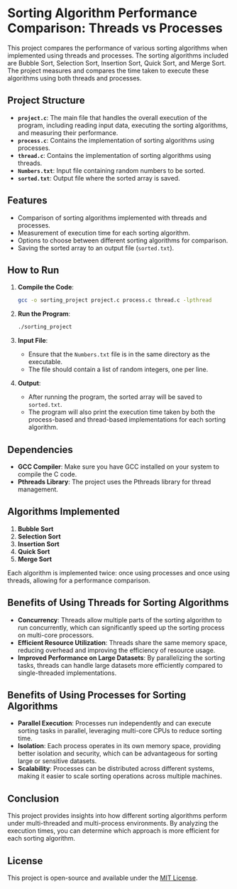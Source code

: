 
# Sorting Algorithm Performance Comparison: Threads vs Processes

This project compares the performance of various sorting algorithms when implemented using threads and processes. The sorting algorithms included are Bubble Sort, Selection Sort, Insertion Sort, Quick Sort, and Merge Sort. The project measures and compares the time taken to execute these algorithms using both threads and processes.

## Project Structure

- **`project.c`**: The main file that handles the overall execution of the program, including reading input data, executing the sorting algorithms, and measuring their performance.
- **`process.c`**: Contains the implementation of sorting algorithms using processes.
- **`thread.c`**: Contains the implementation of sorting algorithms using threads.
- **`Numbers.txt`**: Input file containing random numbers to be sorted.
- **`sorted.txt`**: Output file where the sorted array is saved.

## Features

- Comparison of sorting algorithms implemented with threads and processes.
- Measurement of execution time for each sorting algorithm.
- Options to choose between different sorting algorithms for comparison.
- Saving the sorted array to an output file (`sorted.txt`).

## How to Run

1. **Compile the Code**:
   ```bash
   gcc -o sorting_project project.c process.c thread.c -lpthread
   ```

2. **Run the Program**:
   ```bash
   ./sorting_project
   ```

3. **Input File**:
   - Ensure that the `Numbers.txt` file is in the same directory as the executable.
   - The file should contain a list of random integers, one per line.

4. **Output**:
   - After running the program, the sorted array will be saved to `sorted.txt`.
   - The program will also print the execution time taken by both the process-based and thread-based implementations for each sorting algorithm.

## Dependencies

- **GCC Compiler**: Make sure you have GCC installed on your system to compile the C code.
- **Pthreads Library**: The project uses the Pthreads library for thread management.

## Algorithms Implemented

1. **Bubble Sort**
2. **Selection Sort**
3. **Insertion Sort**
4. **Quick Sort**
5. **Merge Sort**

Each algorithm is implemented twice: once using processes and once using threads, allowing for a performance comparison.

## Benefits of Using Threads for Sorting Algorithms

- **Concurrency**: Threads allow multiple parts of the sorting algorithm to run concurrently, which can significantly speed up the sorting process on multi-core processors.
- **Efficient Resource Utilization**: Threads share the same memory space, reducing overhead and improving the efficiency of resource usage.
- **Improved Performance on Large Datasets**: By parallelizing the sorting tasks, threads can handle large datasets more efficiently compared to single-threaded implementations.

## Benefits of Using Processes for Sorting Algorithms

- **Parallel Execution**: Processes run independently and can execute sorting tasks in parallel, leveraging multi-core CPUs to reduce sorting time.
- **Isolation**: Each process operates in its own memory space, providing better isolation and security, which can be advantageous for sorting large or sensitive datasets.
- **Scalability**: Processes can be distributed across different systems, making it easier to scale sorting operations across multiple machines.


## Conclusion

This project provides insights into how different sorting algorithms perform under multi-threaded and multi-process environments. By analyzing the execution times, you can determine which approach is more efficient for each sorting algorithm.

## License

This project is open-source and available under the [MIT License](LICENSE).
